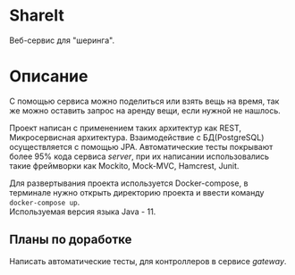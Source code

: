# ShareIt
Веб-сервис для "шеринга".  

# Описание  
С помощью сервиса можно поделиться или взять вещь на время, так же можно оставить запрос на аренду вещи, если нужной не нашлось.  

Проект написан с применением таких архитектур как REST, Микросервисная архитектура. Взаимодействие с БД(PostgreSQL) осуществляется с помощью JPA. Автоматические тесты покрывают более 95% кода сервиса *server*, при их написании использовались такие фреймворки как Mockito, Mock-MVC, Hamcrest, Junit.  

Для развертывания проекта используется Docker-compose, в терминале нужно открыть директорию проекта и ввести команду ```docker-compose up```.  
Используемая версия языка Java - 11.  

## Планы по доработке
Написать автоматические тесты, для контроллеров в сервисе *gateway*.
